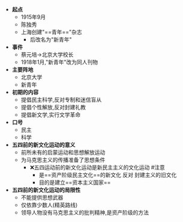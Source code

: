  - **起点**
	- 1915年9月
	- 陈独秀
	- 上海创建"==青年=="杂志
		- 后改名为"新青年"
- **事件**
	- 蔡元培->北京大学校长
	- 1918年1月,"新青年"改为同人刊物
- **主要阵地**
	- 北京大学
	- 新青年
- **初期的内容**
	- 提倡民主科学,反对专制和迷信盲从
	- 提倡个性解放,反对封建礼教
	- 提倡新文学,实行文学革命
- **口号**
	- 民主
	- 科学
- **五四前的新文化运动的意义**
	- 前所未有的启蒙运动和思想解放运动
	- 为马克思主义的传播准备了思想条件
		- ❌五四运动前的新文化运动是新民主主义的文化运动 #注意 
			- 是==资产阶级民主文化==的新文化 反对 封建主义的旧文化 
			- 目的是建立==资本主义国家== 
- **五四前的新文化运动的局限性**
	- 不能提供思想武器
	- 仅依靠少数人(精英路线)
	- 领导人物没有马克思主义的批判精神,是资产阶级的方法